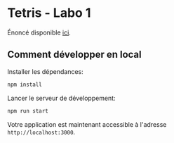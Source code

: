 # Tetris - Labo 1

Énoncé disponible [ici](https://web-classroom.github.io/labos/labo-2-tetris-1.html).

## Comment développer en local

Installer les dépendances:
```bash
npm install
```

Lancer le serveur de développement:
```bash
npm run start
```

Votre application est maintenant accessible à l'adresse `http://localhost:3000`.
